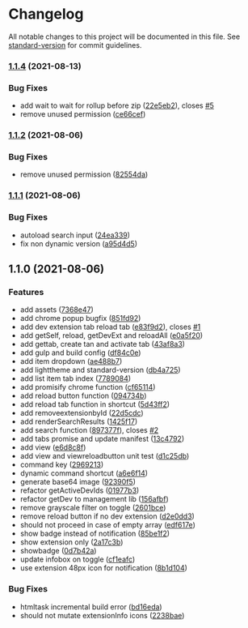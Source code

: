 # Changelog

All notable changes to this project will be documented in this file. See [standard-version](https://github.com/conventional-changelog/standard-version) for commit guidelines.

### [1.1.4](https://github.com/noxasch/shoji-extension-admin/compare/v1.1.2...v1.1.4) (2021-08-13)


### Bug Fixes

* add wait to wait for rollup before zip ([22e5eb2](https://github.com/noxasch/shoji-extension-admin/commit/22e5eb29f4cb11dd6d12d9a7ec8a2926f76f2f10)), closes [#5](https://github.com/noxasch/shoji-extension-admin/issues/5)
* remove unused permission ([ce66cef](https://github.com/noxasch/shoji-extension-admin/commit/ce66cef9e918d2c8c9f12918825e8ef19dc6e7bb))

### [1.1.2](https://github.com/noxasch/shoji-extension-admin/compare/v1.1.1...v1.1.2) (2021-08-06)


### Bug Fixes

* remove unused permission ([82554da](https://github.com/noxasch/shoji-extension-admin/commit/82554da9772f9a2cf3b1dfcaf2ebf7dccb5d148d))

### [1.1.1](https://github.com/noxasch/shoji-extension-admin/compare/v1.1.0...v1.1.1) (2021-08-06)


### Bug Fixes

* autoload search input ([24ea339](https://github.com/noxasch/shoji-extension-admin/commit/24ea3390018e6b1eba338edae878761ca441d2ed))
* fix non dynamic version ([a95d4d5](https://github.com/noxasch/shoji-extension-admin/commit/a95d4d56d9fe26f23e96228c827b7ccf52797de9))

## 1.1.0 (2021-08-06)


### Features

* add assets ([7368e47](https://github.com/noxasch/shoji-extension-admin/commit/7368e47e7feccc9ec759820e6de77486cf7b37ba))
* add chrome popup bugfix ([851fd92](https://github.com/noxasch/shoji-extension-admin/commit/851fd92757ea9a40937097a5766d943fb8482b76))
* add dev extension tab reload tab ([e83f9d2](https://github.com/noxasch/shoji-extension-admin/commit/e83f9d2b82a67329794a482d238182d9d990fb4e)), closes [#1](https://github.com/noxasch/shoji-extension-admin/issues/1)
* add getSelf, reload, getDevExt and reloadAll ([e0a5f20](https://github.com/noxasch/shoji-extension-admin/commit/e0a5f20853c8fd2350d6235b528031c33582d988))
* add gettab, create tan and activate tab ([43af8a3](https://github.com/noxasch/shoji-extension-admin/commit/43af8a36c4f3595e0b1a95e160b4581c46bee2bc))
* add gulp and build config ([df84c0e](https://github.com/noxasch/shoji-extension-admin/commit/df84c0e3a901462f668610740728ab86bccf3436))
* add item dropdown ([ae488b7](https://github.com/noxasch/shoji-extension-admin/commit/ae488b78b71619724642b27a1a8fc21b02e97385))
* add lighttheme and standard-version ([db4a725](https://github.com/noxasch/shoji-extension-admin/commit/db4a72541db5e38c03f7abefd5c2b4e60ecb1354))
* add list item tab index ([7789084](https://github.com/noxasch/shoji-extension-admin/commit/7789084be49406514e47d6567cceaedc6c09b38d))
* add promisify chrome function ([cf65114](https://github.com/noxasch/shoji-extension-admin/commit/cf6511407486662e22e833181ad87dc9545c1992))
* add reload button function ([094734b](https://github.com/noxasch/shoji-extension-admin/commit/094734b17dbcc94ed7d239f284ca428b72a628e9))
* add reload tab function in shortcut ([5d43ff2](https://github.com/noxasch/shoji-extension-admin/commit/5d43ff223ac5cc13337cddb3836f8785ab754048))
* add removeextensionbyId ([22d5cdc](https://github.com/noxasch/shoji-extension-admin/commit/22d5cdcaf6e80e896be7082fce6c38206040a664))
* add renderSearchResults ([1425f17](https://github.com/noxasch/shoji-extension-admin/commit/1425f175a2aae1fa726af022d24f113bd3b09937))
* add search function ([897377f](https://github.com/noxasch/shoji-extension-admin/commit/897377f2d930ede83aeba7f206dcbd0b4850153f)), closes [#2](https://github.com/noxasch/shoji-extension-admin/issues/2)
* add tabs promise and update manifest ([13c4792](https://github.com/noxasch/shoji-extension-admin/commit/13c4792d0a58d33b0988b767ba9449229878a5fa))
* add view ([e6d8c8f](https://github.com/noxasch/shoji-extension-admin/commit/e6d8c8fde146abc256d8d0a377fa54583933ac48))
* add view and viewreloadbutton unit test ([d1c25db](https://github.com/noxasch/shoji-extension-admin/commit/d1c25dbe9132355c762fc56d12c291495046e6db))
* command key ([2969213](https://github.com/noxasch/shoji-extension-admin/commit/2969213dcee8da4d11bd2e7987ffbbb1d5523ac6))
* dynamic command shortcut ([a6e6f14](https://github.com/noxasch/shoji-extension-admin/commit/a6e6f14b5f40700597419efbc5484abdc936be96))
* generate base64 image ([92390f5](https://github.com/noxasch/shoji-extension-admin/commit/92390f59533ad339e94e12c8ae39fe0efba85874))
* refactor getActiveDevIds ([01977b3](https://github.com/noxasch/shoji-extension-admin/commit/01977b3fa58e3d39c80ba27ec317fa7f7effa4a9))
* refactor getDev to management lib ([156afbf](https://github.com/noxasch/shoji-extension-admin/commit/156afbf7688582d3048bc4df85882f48a472e9aa))
* remove grayscale filter on toggle ([2601bce](https://github.com/noxasch/shoji-extension-admin/commit/2601bce01eb9c03a5b74202d6c03fb45fb4198da))
* remove reload button if no dev extension ([d2e0dd3](https://github.com/noxasch/shoji-extension-admin/commit/d2e0dd3074e76e72823f8c757383ab26d464b8bc))
* should not proceed in case of empty array ([edf617e](https://github.com/noxasch/shoji-extension-admin/commit/edf617e07821d500a4e4b06998374c492b3dd8d9))
* show badge instead of notification ([85be1f2](https://github.com/noxasch/shoji-extension-admin/commit/85be1f2c53fa829456fc9128b01a34cce0bf5fbf))
* show extension only ([2a17c3b](https://github.com/noxasch/shoji-extension-admin/commit/2a17c3b4a1dbf4c48f5c4aaba66d085b0f980689))
* showbadge ([0d7b42a](https://github.com/noxasch/shoji-extension-admin/commit/0d7b42aa9d57df8664bad52dbbfbcaaa94f85c02))
* update infobox on toggle ([cf1eafc](https://github.com/noxasch/shoji-extension-admin/commit/cf1eafcfe7c4d19546c7c284e11aa2c5bd08590a))
* use extension 48px icon for notification ([8b1d104](https://github.com/noxasch/shoji-extension-admin/commit/8b1d104992f6ad29549135007cad948e21b0c723))


### Bug Fixes

* htmltask incremental build error ([bd16eda](https://github.com/noxasch/shoji-extension-admin/commit/bd16eda4f32dca21c82e1229fdad965bac558b06))
* should not mutate extensionInfo icons ([2238bae](https://github.com/noxasch/shoji-extension-admin/commit/2238baed1b56bd7db0bccbcbf409cb1ebf77f776))
